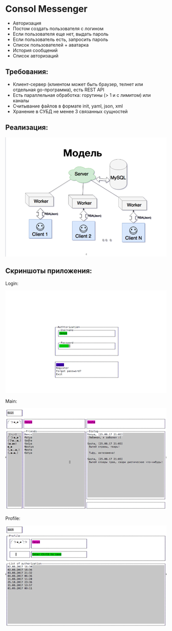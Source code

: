 # Сonsol Messenger

   * Авторизация
   * Постом создать пользователя с логином
   * Если пользователя еще нет, выдать пароль
   * Если пользователь есть, запросить пароль
   * Список пользователей + аватарка
   * История сообщений
   * Список авторизаций
     
## Требования:
- Клиент-сервер (клиентом может быть браузер, телнет или отдельная go-программа), есть REST API
- Есть параллельная обработка: горутины (> 1 и с лимитом) или  каналы
- Считывание файлов в формате init, yaml, json, xml
- Хранение в СУБД не менее 3 связанных сущностей
 
 ## Реализация: 
 ![Модель](https://github.com/moskovchenkonastya/Messenger/blob/master/Screen%20Shot%202017-09-06%20at%2014.48.42.png)
 
 
 ## Скриншоты приложения:
 Login:
 
 ![View Login](https://github.com/moskovchenkonastya/Messenger/blob/master/Screen%20Shot%202017-09-06%20at%2014.48.55.png)
 
 Main:
 
 ![View main](https://github.com/moskovchenkonastya/Messenger/blob/master/Screen%20Shot%202017-09-06%20at%2014.49.03.png)
 
 Profile:
 
 ![View profile](https://github.com/moskovchenkonastya/Messenger/blob/master/Screen%20Shot%202017-09-06%20at%2014.49.11.png)
